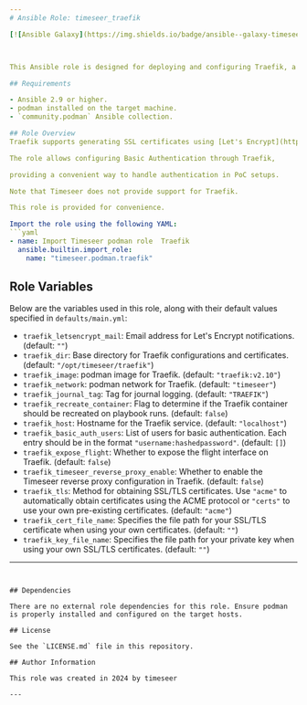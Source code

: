 ```yaml
---
# Ansible Role: timeseer_traefik

[![Ansible Galaxy](https://img.shields.io/badge/ansible--galaxy-timeseer_traefik-yellow.svg)](https://galaxy.ansible.com/ui/namespaces/timeseer/)



This Ansible role is designed for deploying and configuring Traefik, a modern HTTP reverse proxy and load balancer, with a focus on integrating Let's Encrypt for SSL/TLS certificates. It includes tasks for checking prerequisites, preparing directories, basic authentication, templating configuration files, and running Traefik in a podman container.

## Requirements

- Ansible 2.9 or higher.
- podman installed on the target machine.
- `community.podman` Ansible collection.

## Role Overview
Traefik supports generating SSL certificates using [Let's Encrypt](https://letsencrypt.org/).

The role allows configuring Basic Authentication through Traefik,

providing a convenient way to handle authentication in PoC setups.

Note that Timeseer does not provide support for Traefik.

This role is provided for convenience.

Import the role using the following YAML:
```yaml
- name: Import Timeseer podman role  Traefik
  ansible.builtin.import_role:
    name: "timeseer.podman.traefik"
```
## Role Variables

Below are the variables used in this role, along with their default values specified in `defaults/main.yml`:

- `traefik_letsencrypt_mail`: Email address for Let's Encrypt notifications. (default: `""`)
- `traefik_dir`: Base directory for Traefik configurations and certificates. (default: `"/opt/timeseer/traefik"`)
- `traefik_image`: podman image for Traefik. (default: `"traefik:v2.10"`)
- `traefik_network`: podman network for Traefik. (default: `"timeseer"`)
- `traefik_journal_tag`: Tag for journal logging. (default: `"TRAEFIK"`)
- `traefik_recreate_container`: Flag to determine if the Traefik container should be recreated on playbook runs. (default: `false`)
- `traefik_host`: Hostname for the Traefik service. (default: `"localhost"`)
- `traefik_basic_auth_users`: List of users for basic authentication. Each entry should be in the format `"username:hashedpassword"`. (default: `[]`)
- `traefik_expose_flight`: Whether to expose the flight interface on Traefik. (default: `false`)
- `traefik_timeseer_reverse_proxy_enable`: Whether to enable the Timeseer reverse proxy configuration in Traefik. (default: `false`)
- `traefik_tls`: Method for obtaining SSL/TLS certificates. Use `"acme"` to automatically obtain certificates using the ACME protocol or `"certs"` to use your own pre-existing certificates. (default: `"acme"`)
- `traefik_cert_file_name`: Specifies the file path for your SSL/TLS certificate when using your own certificates. (default: `""`)
- `traefik_key_file_name`: Specifies the file path for your private key when using your own SSL/TLS certificates. (default: `""`)
---
```


## Dependencies

There are no external role dependencies for this role. Ensure podman is properly installed and configured on the target hosts.

## License

See the `LICENSE.md` file in this repository.

## Author Information

This role was created in 2024 by timeseer

---
